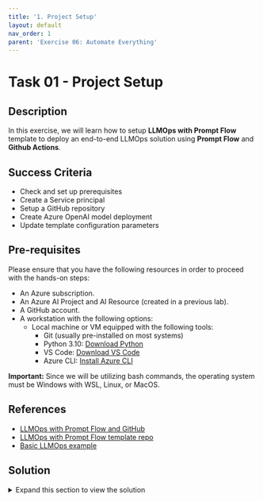 ```yaml
---
title: '1. Project Setup'
layout: default
nav_order: 1
parent: 'Exercise 06: Automate Everything'
---
```


# Task 01 - Project Setup

## Description

In this exercise, we will learn how to setup **LLMOps with Prompt Flow** template to deploy an end-to-end LLMOps solution using **Prompt Flow** and **Github Actions**.

## Success Criteria

* Check and set up prerequisites
* Create a Service principal
* Setup a GitHub repository
* Create Azure OpenAI model deployment
* Update template configuration parameters

## Pre-requisites

Please ensure that you have the following resources in order to proceed with the hands-on steps:

* An Azure subscription.
* An Azure AI Project and AI Resource (created in a previous lab).
* A GitHub account.
* A workstation with the following options:
  * Local machine or VM equipped with the following tools:
    * Git (usually pre-installed on most systems)
    * Python 3.10: [Download Python](https://www.python.org/downloads/)
    * VS Code: [Download VS Code](https://code.visualstudio.com/download)
    * Azure CLI: [Install Azure CLI](https://learn.microsoft.com/cli/azure/install-azure-cli)
  
**Important:** Since we will be utilizing bash commands, the operating system must be Windows with WSL, Linux, or MacOS.

## References

* [LLMOps with Prompt Flow and GitHub](https://learn.microsoft.com/azure/machine-learning/prompt-flow/how-to-end-to-end-llmops-with-prompt-flow)
* [LLMOps with Prompt Flow template repo](https://github.com/microsoft/llmops-promptflow-template)
* [Basic LLMOps example](https://github.com/Azure/llmops-gha-demo/blob/main/docs/e2e_llmops_with_promptflow.md)

## Solution

<details markdown="block">
<summary>Expand this section to view the solution</summary>

##### 1) Check and set-up pre-requisites

1. Login to Azure so you can execute the commands for the following steps.

    ```bash
    az login
    ```

2. Create a Service Principle.

    An Azure service principal (SP) is a special type of identity that can be used by automated tools to access Azure resources.
    We will use a service principal to grant GitHub Actions the permission to use the resources in our Azure subscription.

    Run the following bash script after updating the `<subscription_id>` placeholder with your subscription id.

    Note: The service principal name will be automatically generated in the format: LLMOps-(seconds since epoch). If you prefer a different name, you can specify it in the `spname` variable.

    ```bash
    subscriptionId="<subscription_id>"
    
    spname="LLMOps-$(date +%s)"
    roleName="Owner"
    servicePrincipalName="Azure-ARM-${spname}"
    
    echo "Using subscription ID $subscriptionID"
    echo "> Setting subscription id"
    az account set --subscription $subscriptionId
    
    echo "Creating SP for RBAC with name $servicePrincipalName, with role $roleName and in scopes /subscriptions/$subscriptionId"
    az ad sp create-for-rbac --name $servicePrincipalName --role $roleName --scopes /subscriptions/$subscriptionId --sdk-auth
    
    echo "Please ensure that the information created here is properly saved for future use."
    ```

After executing the script, you will receive the following information regarding the service principal.

![A JSON file is displayed that shows the clientID and clientSecret properties in addition to others.](images/lab6grab1.png)

This is the information to be used for GitHub actions to authenticate in Azure.
**Save it in a secure place**, as you will need it later for GitHub configuration.

##### 2) Set up GitHub Repository

1. Go to GitHub and create a new repository.

    ![A GitHub dashboard is displayed with the New button highlighted for creating a new repository.](images/lab6grab2.png)

    Let's use **llmops-project** as the repo name for this workshop, if you chose a different repo name, you can replace **llmops-project** with the name you have chosen whenever you see it in the lab commands.

    ![The new repository form is displayed with llmops-project shown as the repository name.](images/lab6grab3.png)

2. Create a GitHub personal access token.

    Now you will create a Github personal access token to work with your repository from this lab.

    Go to your GitHub account settings by selecting your profile photo and then selecting Settings. Execute the following steps:

    1. In the left sidebar, select Developer settings.
    2. In the left sidebar, select Personal access tokens (Fine-grainded tokens).
    3. Select **Generate new token**.

        ![The Generate new token button is highlighted.](images/lab6grab4.png)

    4. Choose the repo you just created in the Repository access section.

        ![The Only select repositories radio button is selected and the new repo is selected in the dropdown list.](images/lab6grab4b.png)

    5. In the Permissions section, add **Read and write** to the following items: **Administration**, **Contents**, and **Workflows** (Metadata is mandatory).

        ![The selected permissions are displayed within the overview grid.](images/lab6grab4c.png)

    6. Select **Generate token** and _copy the token_ to use in the next command.

3. Populate your repo with the LLMOps project template.

    Now you will populate your new repo with the LLMOps Prompt Flow Template Repo.

    In order to do that, run the following bash script, after update the `<github_org>` with your org name and `<github_pat>` with the token created above.

    ```bash
    github_org=<github_org>
    github_repo=llmops-project
    github_pat=<github_pat>
    
    echo "> Cloning your project repository"
    git clone https://${github_pat}@github.com/${github_org}/${github_repo}.git
    
    cd $github_repo
    
    echo "> Adding a new remote named 'original'"
    git remote add original https://github.com/microsoft/llmops-promptflow-template.git
    
    echo "> Fetching from 'original'"
    git fetch original main
    
    echo "> Merging with 'original/main'"
    git merge original/main
    
    echo "> Pushing to 'origin main'"
    git push origin main
    ```

4. Create a development branch and set it as default.

    The project template assumes that the team utilizes the development branch as the primary source for coding and enhancing the prompt quality.

    Create a development branch by branching off from the main branch and designate it as the default branch to ensure that all pull requests are directed towards it.
    To generate the development branch and set it as the default in the **local repository**, execute the following bash cell.

    ```bash
    github_repo=llmops-project
    
    # Change directory to the cloned repository
    cd ${github_repo}
    
    echo "> Creating a development branch"
    git checkout -b development
    
    echo "> Pushing the development branch to the remote repository"
    git push origin development
    ```

    To make development branch as default in the GitHub remote repo, go to your GitHub repository on the web and execute the following steps:

    1. Select the **Settings** tab.
    2. In the left sidebar, select **Branches**.
    3. In the **Default branch** section, select the pencil icon to edit the default branch selection.
    4. Select the branch you want to set as the default branch (development) from the dropdown list.
    5. Select **Update** to save your changes.

    ![The general settings for the repo are displayed with the default branch section highlighted.](images/lab6grab5.png)

5. Set up authentication with Azure and Github.

    To start, go to the **Settings** tab of your GitHub project. Then, navigate to **Secrets and variables** followed by **Actions** and select **New repository secret**.

    ![The new repository secret button is highlighted.](images/lab6grab6.png)

    Now, create a repository secret on GitHub called 'AZURE_CREDENTIALS' and provide the Azure Service Principal details you saved in an earlier step as its content.

    ![The new secret form is displayed.](images/lab6grab7.png)

##### 3) Create Azure OpenAI model deployment

1. Create model deployment.

    The example flows in the LLMOps template utilize a deployment of the Azure OpenAI model called gpt-35-turbo.

    Please use Azure OpenAI Studio at https://ai.azure.com/ to create a deployment named gpt-35-turbo in the AI Project you set up during step 1 of this hands-on exercise.

    To do this, complete the following steps:

    1. Go to the **Build** tab and select **Deployments** in the left-hand menu.
    2. Select the **+ Create** button under Deployments.

        ![The Create button is highlighted on the Deployments page.](images/lab6grab8.png)

    3. Select the model you wish to deploy (gpt-35-turbo or gpt-4, depending on what is available in your region) and select **Confirm**.

        ![The model selection page is displayed with the gpt-35-turbo model selected.](images/lab6grab9.png)

    4. Select the **Deploy** button to deploy the selected model.

          ![The Deploy button is highlighted.](images/lab6grab10.png)

2. Update Azure OpenAI connection name.

    LLMOps with Prompt flow project template example flows use an Azure OpenAI connection named `aoai`, in this hands on we will use AI Project's default Azure OpenAI connection.

    Run the next cell to update `flow.dag.yaml` for both standard and post-production-evaluation flows of the named_entity_recognition example to use the AI Project's default Azure OpenAI connection.

    The flow definition file for both named_entity_recognition standard and post-production-evolution flows can be found inside the template project folder in:

    * `named_entity_recognition\flows\standard\flow.dag.yaml`
    * `named_entity_recognition\flows\post-production-evaluation\flow.dag.yaml`

    ```python
    import fileinput
    import sys

    github_repo="llmops-project"

    def modify_file(filename):
        with fileinput.FileInput(filename, inplace=True) as file:
            for line in file:
                sys.stdout.write(line.replace('connection: aoai', 'connection: Default_AzureOpenAI'))

    filenames = [f'{github_repo}/named_entity_recognition/flows/standard/flow.dag.yaml',
                 f'{github_repo}/named_entity_recognition/flows/post-production-evaluation/flow.dag.yaml']

    list(map(modify_file, filenames))
    ```

##### 4) Update Template Configuration Parameters

The **LLMOps with Prompt Flow** template repo include three example use cases, we will focus on the **named_entity_recognition** one.
In this step, you will configure the name_entity_recognition flow's LLMOps and deployment parameters. After that we will be able
to create a pull request for this example.

1. Update flow's LLMOps parameters.

    The file **llmops_config.json** contains information related to the resources and directories used in each environment.

    1. Navigate to the **named_entity_recognition** folder and open the **llmops_config.json** file, note that the parameters KEYVAULT_NAME, RESOURCE_GROUP_NAME, and WORKSPACE_NAME will be blank.

    2. Update the files respectively with the name of the key vault, resource group, and AI project name created in step 1 of this lab.

    For simplicity, we will use the same resources for all environments.

    Example configuration:

    ![An example of the llmops_config.json file is displayed.](images/lab6grab11.png)

    The following shows the configuration parameters for the **llmops_config.json** file:

    * `ENV_NAME`:  This represents the environment type. (The template example supports *pr*, *dev* and *postprodeval* environments.)
    * `RUNTIME_NAME`:  This is the name of a Prompt Flow runtime environment, used for executing the prompt flows. Add values to this field only when you are using dedicated runtime and compute. The template uses automatic runtime by default.
    * `KEYVAULT_NAME`:  This points to an Azure Key Vault related to the Azure ML service, a service for securely storing and managing secrets, keys, and certificates.
    * `RESOURCE_GROUP_NAME`:  Name of the Azure resource group related to Azure ML workspace.
    * `WORKSPACE_NAME`:  This is name of Azure ML workspace.
    * `STANDARD_FLOW_PATH`:  This is the relative folder path to files related to a standard flow. e.g.  e.g. "flows/standard_flow.yml"
    * `EVALUATION_FLOW_PATH`:  This is a string value referring to relative evaluation flow paths. It can have multiple comma separated values- one for each evaluation flow. e.g. "flows/eval_flow_1.yml,flows/eval_flow_2.yml"

2. Update flow's deployment parameters.

    The file **deployment_config.json** contains information related to the solution deployment.

    1. Navigate to the **named_entity_recognition** folder and open the **configs/deployment_config.json** file.

    2. Update the ENDPOINT_NAME and CURRENT_DEPLOYMENT_NAME parameters.

    3. Modify the configuration values in the **deployment_config.json** file in the azure_managed_endpoint section for the **dev** environment.

    During this lab we'll only use the dev environment, so no need to worry about the other environments.

    Example configuration:

    ![An example of the deployment_config.json file is displayed.](images/lab6grab12.png)

    The following shows the configuration parameters for the **deployment_config.json** file:

    * `ENV_NAME`: This indicates the environment name, referring to the "dev" or "prod" or any other environment where the prompt will be deployed and used in real-world scenarios.
    * `TEST_FILE_PATH`: The value represents the file path containing sample input used for testing the deployed model.
    * `ENDPOINT_NAME`: The value represents the name or identifier of the deployed endpoint for the prompt flow.
    * `ENDPOINT_DESC`: It provides a description of the endpoint. It describes the purpose of the endpoint, which is to serve a prompt flow online.
    * `DEPLOYMENT_DESC`: It provides a description of the deployment itself.
    * `PRIOR_DEPLOYMENT_NAME`: The name of prior deployment. Used during A/B deployment. The value is "" if there is only a single deployment. Refer to CURRENT_DEPLOYMENT_NAME property for the first deployment.
    * `PRIOR_DEPLOYMENT_TRAFFIC_ALLOCATION`:  The traffic allocation of prior deployment. Used during A/B deployment. The value is "" if there is only a single deployment. Refer to CURRENT_DEPLOYMENT_TRAFFIC_ALLOCATION property for the first deployment.
    * `CURRENT_DEPLOYMENT_NAME`: The name of current deployment.
    * `CURRENT_DEPLOYMENT_TRAFFIC_ALLOCATION`: The traffic allocation of current deployment. A value of 100 indicates that all traffic is directed to this deployment.
    * `DEPLOYMENT_VM_SIZE`: This parameter specifies the size or configuration of the virtual machine instances used for the deployment.
    * `DEPLOYMENT_BASE_IMAGE_NAME`: This parameter represents the name of the base image used for creating the Prompt Flow runtime.
    * `DEPLOYMENT_CONDA_PATH`: This parameter specifies the path to a Conda environment configuration file (usually named conda.yml), which is used to set up the deployment environment.
    * `DEPLOYMENT_INSTANCE_COUNT`:This parameter specifies the number of instances (virtual machines) that should be deployed for this particular configuration.
    * `ENVIRONMENT_VARIABLES`: This parameter represents a set of environment variables that can be passed to the deployment.

3. Push updates to remote repo.

    To update the remote repository with the newly modified configurations, simply update the project repo name in **<github_repository>** and then push to the **development** branch by executing the next cell.

    ```bash
    cd llmops-project
    git add .
    git commit -m "configuration update"
    git push origin development
    ```

</details>
